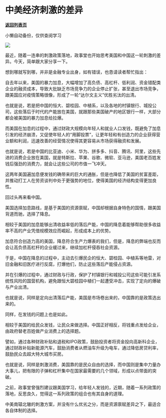 # 中美经济刺激的差异

[**返回列表页**](/gzh/政事堂2019)

小懒自动备份，仅供查阅学习

![](https://mmbiz.qpic.cn/mmbiz_jpg/rxhS23yu8cOforyy9QZdq6CYU3UOz1513VthiaRc3QJxDbRZYfkmqyno5fTxBWrykSqBias1PWot2Wpzx2co0cdA/640?wx_fmt=jpeg)

最近，随着一连串的刺激政策落地，政事堂也开始思考美国和中国这一轮刺激的差异。今天，简单跟大家分享一下。

想到哪就写到哪，并非是金融专业出身，如有错误，也恳请读者帮忙指出：

自去年以来，美国的暴力加息，大幅增加了高负债、高杠杆、低利润、资金错配类企业的融资成本，导致大批缺乏市场竞争力的企业停止扩张，甚至退出市场竞争，跟美国应对疫情策略很像，形成了一轮“达尔文主义”优胜劣汰的出清。  

也就是说，若是把中国的恒大、碧桂园、中植系，以及各地的村镇银行、城投公司，这些落后于时代的产能放在美国，就跟那些美国破产的地区银行一样，大部分都会被美国的暴力加息给拉爆。  

而美国在加息的过程中，通过财政大规模向年轻人和就业人口发钱，既避免了加息引发的经济崩溃，又促使年轻人的“用脚投票”，让更年轻和有创造力的企业获得营业额和利润，迅速改善的经营情况使得其更容易从市场获得融资和发展。  

也就是说，若是中国的比亚迪、小米、华为、拼多多、抖音、腾讯、阿里，这些先进的消费企业放在美国，就是特斯拉、苹果、谷歌、微软、亚马逊，美国老百姓发钱后强劲的消费力，就会让这些公司的市值一飞冲天。

这两年美国遍加息便发钱的确带来的巨大的通胀，但是也降低了美国的贫富差距，并推动打工人在劳资谈判中处于更强势的地位，使得美国的经济结构变得更加良性。

回过头再来看中国。

美国选择加息路线，是基于美国的资源禀赋，中国却根据自身特色的国情，跟美国背道而驰，选择了降息。

相较于美国的加息能够出清收益率低的落后产能，中国的降息着能够帮助很多收益率不高的产业凭借规模效应而崛起，形成成本上的优势。

加息符合创造力高的美国，降息符合生产力爆表的我们，但是，降息的弊端也反而会让高负债高杠杆的企业缓过来，继续加杠杆侵吞社会资源。

于是，中国在降息的过程中，主动去引爆民企的恒大、碧桂园、中植系等地雷，对旧金融和旧医疗进行反腐，打爆他们，防止这些落后产能侵占资源。

并在引爆的过程中，通过财政与行政，保护了村镇银行和城投公司这些可能引发系统性风险的国营机构，避免跟恒大碧桂园中植们一起遭受冲击，实现了定向的爆破与产业出清。

也就是说，同样是定向出清落后产能，美国是市场卷出来的，中国靠的是政策选出来的。

同样，在发钱的问题上也是如此。

相较于美国的给民众发钱，让民众来做选择。中国正好相反，将钱重点发给企业，由政府替老百姓做产业消费上的选择题。

譬如，通过各种财政补贴和退税和IPO政策，鼓励投资者将资金投向高新科企业，通过财政补贴新能源汽车，鼓励消费者从燃油车升级为电车，通过降低房贷利率，鼓励民众去超大特大城市买房。

也就是说，同样是刺激消费，美国靠的是民众自由的选择，而中国则是集中力量办大事儿，把有限的子弹和杠杆集中在国家最需要的几个领域，形成以点带面的突破。

之前，政事堂曾强烈建议跟美国学习，给年轻人发钱的，近期，随着一系列政策的落地，反思良久，觉得这一系列政策的组合也有其自身的道理。  

中美南辕北辙的刺激方案，并没有什么优劣之分，而是资源禀赋差异之下，最适合各自体制的选择。  

